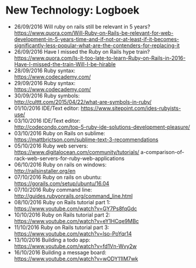 # New Technology: Logboek

- 26/09/2016	Will ruby on rails still be relevant in 5 years?  
https://www.quora.com/Will-Ruby-on-Rails-be-relevant-for-web-development-in-5-years-time-and-if-not-or-at-least-if-it-becomes-significantly-less-popular-what-are-the-contenders-for-replacing-it	  
- 26/09/2016	Have I missed the Ruby on Rails hype train?  
https://www.quora.com/Is-it-too-late-to-learn-Ruby-on-Rails-in-2016-Have-I-missed-the-train-Will-I-be-hirable	  
- 28/09/2016 	Ruby syntax:   
https://www.codecademy.com/  
- 29/09/2016 	Ruby syntax:   
https://www.codecademy.com/	  
- 30/09/2016	Ruby symbols:  
http://culttt.com/2015/04/22/what-are-symbols-in-ruby/	  
- 01/10/2016	IDE/Text editor: https://www.sitepoint.com/ides-rubyists-use/	  
- 03/10/2016 	IDE/Text editor:   
http://codecondo.com/top-5-ruby-ide-solutions-development-pleasure/  
- 03/10/2016	Ruby on Rails on sublime:  
https://mattbrictson.com/sublime-text-3-recommendations	  
- 05/10/2016 	Ruby web servers:  
https://www.digitalocean.com/community/tutorials/  a-comparison-of-rack-web-servers-for-ruby-web-applications  
- 06/10/2016	Ruby on rails on windows:  
http://railsinstaller.org/en   
- 07/10/2016	Ruby on rails on ubuntu:  
https://gorails.com/setup/ubuntu/16.04	  
- 07/10/2016	Ruby command line:   
http://guides.rubyonrails.org/command_line.html  
- 08/10/2016	Ruby on Rails tutorial part 1:   
https://www.youtube.com/watch?v=GY7Ps8fqGdc  
- 10/10/2016	Ruby on Rails tutorial part 2:   
https://www.youtube.com/watch?v=eY1HCqe9MBc  
- 11/10/2016	Ruby on Rails tutorial part 3:  
https://www.youtube.com/watch?v=lso-PoYqr14	  
- 13/10/2016	Building a todo app:   
https://www.youtube.com/watch?v=fd1Vn-Wvy2w   
- 16/10/2016	Building a message board:   
https://www.youtube.com/watch?v=wODY11lM7wk  